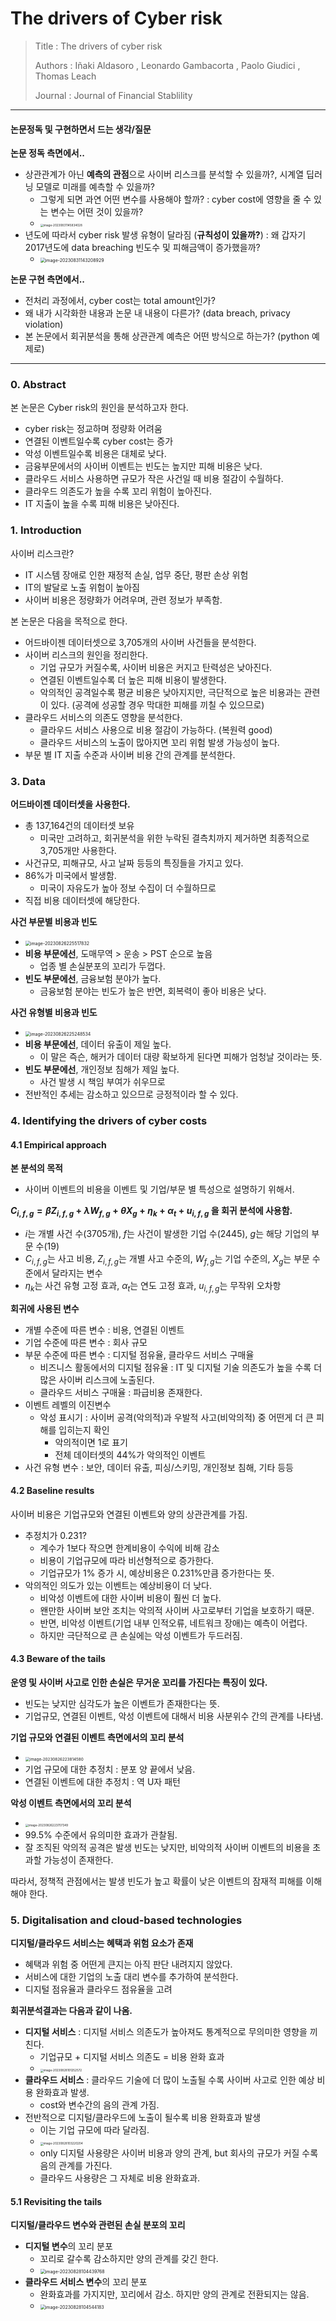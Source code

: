 # The drivers of Cyber risk

> Title : The drivers of cyber risk
>
> Authors : Iñaki Aldasoro , Leonardo Gambacorta , Paolo Giudici , Thomas Leach
>
> Journal : Journal of Financial Stablility

<hr>

#### 논문정독 및 구현하면서 드는 생각/질문

**논문 정독 측면에서..**

- 상관관계가 아닌 **예측의 관점**으로 사이버 리스크를 분석할 수 있을까?, 시계열 딥러닝 모델로 미래를 예측할 수 있을까?
  - 그렇게 되면 과연 어떤 변수를 사용해야 할까? : cyber cost에 영향을 줄 수 있는 변수는 어떤 것이 있을까?
  - <img src="imgs\image-20230831145834028.png" alt="image-20230831145834028" style="zoom:33%;" />
- 년도에 따라서 cyber risk 발생 유형이 달라짐 (**규칙성이 있을까?**) : 왜 갑자기 2017년도에 data breaching 빈도수 및 피해금액이 증가했을까? 
  - <img src="\imgs\image-20230831143208929.png" alt="image-20230831143208929" style="zoom: 50%;" />

**논문 구현 측면에서..**

- 전처리 과정에서, cyber cost는 total amount인가?
- 왜 내가 시각화한 내용과 논문 내 내용이 다른가? (data breach, privacy violation)
- 본 논문에서 회귀분석을 통해 상관관계 예측은 어떤 방식으로 하는가? (python 예제로)


<hr>

### 0. Abstract


본 논문은 Cyber risk의 원인을 분석하고자 한다.

- cyber risk는 정교하며 정량화 어려움
- 연결된 이벤트일수록 cyber cost는 증가
- 악성 이벤트일수록 비용은 대체로 낮다.
- 금융부문에서의 사이버 이벤트는 빈도는 높지만 피해 비용은 낮다.
- 클라우드 서비스 사용하면 규모가 작은 사건일 때 비용 절감이 수월하다.
- 클라우드 의존도가 높을 수록 꼬리 위험이 높아진다.
- IT 지출이 높을 수록 피해 비용은 낮아진다.

### 1. Introduction

사이버 리스크란?

- IT 시스템 장애로 인한 재정적 손실, 업무 중단, 평판 손상 위험
- IT의 발달로 노출 위험이 높아짐
- 사이버 비용은 정량화가 어려우며, 관련 정보가 부족함.

본 논문은 다음을 목적으로 한다.

- 어드바이젠 데이터셋으로 3,705개의 사이버 사건들을 분석한다.
- 사이버 리스크의 원인을 정리한다.
  - 기업 규모가 커질수록, 사이버 비용은 커지고 탄력성은 낮아진다.
  - 연결된 이벤트일수록 더 높은 피해 비용이 발생한다.
  - 악의적인 공격일수록 평균 비용은 낮아지지만, 극단적으로 높은 비용과는 관련이 있다. (공격에 성공할 경우 막대한 피해를 끼칠 수 있으므로)
- 클라우드 서비스의 의존도 영향을 분석한다.
  - 클라우드 서비스 사용으로 비용 절감이 가능하다. (복원력 good)
  - 클라우드 서비스의 노출이 많아지면 꼬리 위험 발생 가능성이 높다.
- 부문 별  IT 지출 수준과 사이버 비용 간의 관계를 분석한다.

### 3. Data

**어드바이젠 데이터셋을 사용한다.**

- 총 137,164건의 데이터셋 보유
  - 미국만 고려하고, 회귀분석을 위한 누락된 결측치까지 제거하면 최종적으로 3,705개만 사용한다.
- 사건규모, 피해규모, 사고 날짜 등등의 특징들을 가지고 있다.
- 86%가 미국에서 발생함.
  - 미국이 자유도가 높아 정보 수집이 더 수월하므로
- 직접 비용 데이터셋에 해당한다.

**사건 부문별 비용과 빈도**

- <img src=".\imgs\image-20230826225517832.png" alt="image-20230826225517832" style="zoom: 50%;" />
- **비용 부문에선**, 도매무역 > 운송 > PST 순으로 높음
  - 업종 별 손실분포의 꼬리가 두껍다.
- **빈도 부문에선**, 금융보험 분야가 높다.
  - 금융보험 분야는 빈도가 높은 반면, 회복력이 좋아 비용은 낮다.

**사건 유형별 비용과 빈도**

- <img src=".\imgs\image-20230826225248534.png" alt="image-20230826225248534" style="zoom: 50%;" />
- **비용 부문에선**, 데이터 유출이 제일 높다.
  - 이 말은 즉슨, 해커가 데이터 대량 확보하게 된다면 피해가 엄청날 것이라는 뜻.
- **빈도 부문에선**, 개인정보 침해가 제일 높다.
  - 사건 발생 시 책임 부여가 쉬우므로
- 전반적인 추세는 감소하고 있으므로 긍정적이라 할 수 있다.

### 4. Identifying the drivers of cyber costs

#### 4.1 Empirical approach

**본 분석의 목적**

- 사이버 이벤트의 비용을 이벤트 및 기업/부문 별 특성으로 설명하기 위해서.

**$C_{i,f,g} = \beta Z_{i,f,g} + \lambda W_{f,g} + \theta X_g + \eta_k + \alpha_t + u_{i,f,g}$ 을 회귀 분석에 사용함.**

- $i$는 개별 사건 수(3705개), $f$는 사건이 발생한 기업 수(2445), $g$는 해당 기업의 부문 수(19)
- $C_{i,f,g}$는 사고 비용, $Z_{i,f,g}$는 개별 사고 수준의, $W_{f,g}$는 기업 수준의, $X_g$는 부문 수준에서 달라지는 변수
- $\eta_k$는 사건 유형 고정 효과, $\alpha_t$는 연도 고정 효과, $u_{i,f,g}$는 무작위 오차항

**회귀에 사용된 변수**

- 개별 수준에 따른 변수 : 비용, 연결된 이벤트
- 기업 수준에 따른 변수 : 회사 규모
- 부문 수준에 따른 변수 : 디지털 점유율, 클라우드 서비스 구매율
  - 비즈니스 활동에서의 디지털 점유율 : IT 및 디지털 기술 의존도가 높을 수록 더 많은 사이버 리스크에 노출된다.
  - 클라우드 서비스 구매율 : 파급비용 존재한다.
- 이벤트 레벨의 이진변수
  - 악성 표시기 : 사이버 공격(악의적)과 우발적 사고(비악의적) 중 어떤게 더 큰 피해를 입히는지 확인
    - 악의적이면 1로 표기
    - 전체 데이터셋의 44%가 악의적인 이벤트
- 사건 유형 변수 : 보안, 데이터 유출, 피싱/스키밍, 개인정보 침해, 기타 등등

#### 4.2 Baseline results

사이버 비용은 기업규모와 연결된 이벤트와 양의 상관관계를 가짐.

- 추정치가 0.231?
  - 계수가 1보다 작으면 한계비용이 수익에 비해 감소
  - 비용이 기업규모에 따라 비선형적으로 증가한다.
  - 기업규모가 1% 증가 시, 예상비용은 0.231%만큼 증가한다는 뜻.
- 악의적인 의도가 있는 이벤트는 예상비용이 더 낮다.
  - 비악성 이벤트에 대한 사이버 비용이 훨씬 더 높다.
  - 왠만한 사이버 보안 조치는 악의적 사이버 사고로부터 기업을 보호하기 때문.
  - 반면, 비악성 이벤트(기업 내부 인적오류, 네트워크 장애)는 예측이 어렵다.
  - 하지만 극단적으로 큰 손실에는 악성 이벤트가 두드러짐.

#### 4.3 Beware of the tails

**운영 및 사이버 사고로 인한 손실은 무거운 꼬리를 가진다는 특징이 있다.**

- 빈도는 낮지만 심각도가 높은 이벤트가 존재한다는 뜻.
- 기업규모, 연결된 이벤트, 악성 이벤트에 대해서 비용 사분위수 간의 관계를 나타냄.

**기업 규모와 연결된 이벤트 측면에서의 꼬리 분석**

- <img src=".\imgs\image-20230826223814580.png" alt="image-20230826223814580" style="zoom:45%;" />
- 기업 규모에 대한 추정치 : 분포 양 끝에서 낮음.
- 연결된 이벤트에 대한 추정치 : 역 U자 패턴

**악성 이벤트 측면에서의 꼬리 분석**

- <img src=".\imgs\image-20230826223707349.png" alt="image-20230826223707349" style="zoom:33%;" />
- 99.5% 수준에서 유의미한 효과가 관찰됨.
- 잘 조직된 악의적 공격은 발생 빈도는 낮지만, 비악의적 사이버 이벤트의 비용을 초과할 가능성이 존재한다.

따라서, 정책적 관점에서는 발생 빈도가 높고 확률이 낮은 이벤트의 잠재적 피해를 이해해야 한다.

### 5. Digitalisation and cloud-based technologies

**디지털/클라우드 서비스는 혜택과 위험 요소가 존재**

- 혜택과 위험 중 어떤게 큰지는 아직 판단 내려지지 않았다.
- 서비스에 대한 기업의 노출 대리 변수를 추가하여 분석한다.
- 디지털 점유율과 클라우드 점유율을 고려

**회귀분석결과는 다음과 같이 나옴.**

- **디지털 서비스** : 디지털 서비스 의존도가 높아져도 통계적으로 무의미한 영향을 끼친다.
  - 기업규모 + 디지털 서비스 의존도 = 비용 완화 효과
  - <img src=".\imgs\image-20230828101252572.png" alt="image-20230828101252572" style="zoom:33%;" />
- **클라우드 서비스** : 클라우드 기술에 더 많이 노출될 수록 사이버 사고로 인한 예상 비용 완화효과 발생.
  - cost와 변수간의 음의 관계 가짐.
- 전반적으로 디지털/클라우드에 노출이 될수록 비용 완화효과 발생
  - 이는 기업 규모에 따라 달라짐.
  - <img src=".\imgs\image-20230828103220204.png" alt="image-20230828103220204" style="zoom:33%;" />
  - only 디지털 사용량은 사이버 비용과 양의 관계, but 회사의 규모가 커질 수록 음의 관계를 가진다. 
  - 클라우드 사용량은 그 자체로 비용 완화효과.

#### 5.1 Revisiting the tails

**디지털/클라우드 변수와 관련된 손실 분포의 꼬리**

- **디지털 변수**의 꼬리 분포
  - 꼬리로 갈수록 감소하지만 양의 관계를 갖긴 한다.
  - <img src=".\imgs\image-20230828104439768.png" alt="image-20230828104439768" style="zoom: 50%;" />
- **클라우드 서비스 변수**의 꼬리 분포
  - 완화효과를 가지지만, 꼬리에서 감소. 하지만 양의 관계로 전환되지는 않음.
  - <img src=".\imgs\image-20230828104544183.png" alt="image-20230828104544183" style="zoom:50%;" />

